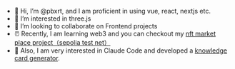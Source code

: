 - 👋 Hi, I’m @pbxrt, and I am proficient in using vue, react, nextjs etc.
- 👀 I’m interested in three.js
- 💞️ I’m looking to collaborate on Frontend projects
- ⏰ Recently, I am learning web3 and you can checkout my [nft market place project（sepolia test net）](https://nft-marketplace-nine-vert-64.vercel.app/)
- 🧀 Also, I am very interested in Claude Code and developed a [knowledge card generator](https://github.com/pbxrt/knowledge2cards).

<!---
pbxrt/pbxrt is a ✨ special ✨ repository because its `README.md` (this file) appears on your GitHub profile.
You can click the Preview link to take a look at your changes.
--->
